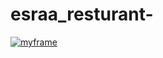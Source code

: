 # esraa_resturant-
<a href="https://imgbb.com/"><img src="https://i.ibb.co/82s69d8/myframe.png" alt="myframe" border="0"></a>
